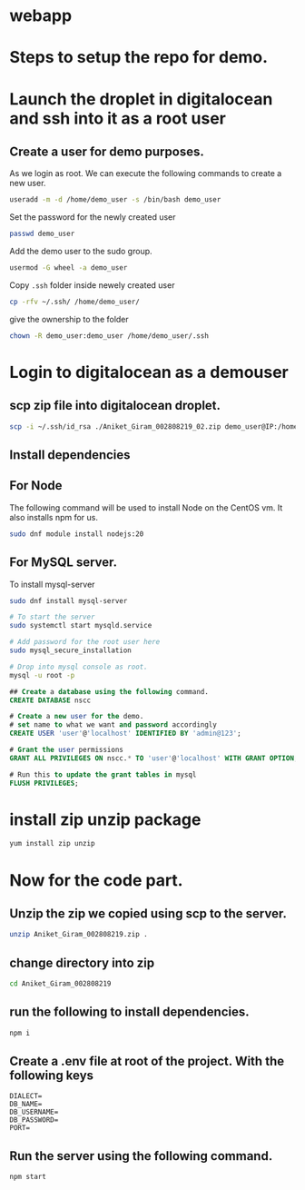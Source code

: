 # webapp

# Steps to setup the repo for demo.

# Launch the droplet in digitalocean and ssh into it as a root user

## Create a user for demo purposes.
As we login as root. We can execute  the following commands to create a new user.
```bash
useradd -m -d /home/demo_user -s /bin/bash demo_user
```
Set the password for the newly created user
```bash
passwd demo_user
```
Add the demo user to the sudo group.
```bash
usermod -G wheel -a demo_user
```
Copy `.ssh` folder inside newely created user 
```bash
cp -rfv ~/.ssh/ /home/demo_user/
```

give the ownership to the folder
```bash
chown -R demo_user:demo_user /home/demo_user/.ssh
```

# Login to digitalocean as a demouser

## scp zip file into digitalocean droplet.
``` bash
scp -i ~/.ssh/id_rsa ./Aniket_Giram_002808219_02.zip demo_user@IP:/home/demo_user/Aniket_Giram_002808219_01.zip
```

## Install dependencies

## For Node
The following command will be used to install Node on the CentOS vm. It also installs npm for us.
```bash
sudo dnf module install nodejs:20
```

## For MySQL server.
To install mysql-server
```bash
sudo dnf install mysql-server

# To start the server
sudo systemctl start mysqld.service

# Add password for the root user here
sudo mysql_secure_installation

# Drop into mysql console as root.
mysql -u root -p
```
```sql
## Create a database using the following command.
CREATE DATABASE nscc

# Create a new user for the demo.
# set name to what we want and password accordingly
CREATE USER 'user'@'localhost' IDENTIFIED BY 'admin@123';

# Grant the user permissions
GRANT ALL PRIVILEGES ON nscc.* TO 'user'@'localhost' WITH GRANT OPTION;

# Run this to update the grant tables in mysql
FLUSH PRIVILEGES;

```

# install zip unzip package
```bash
yum install zip unzip
```

# Now for the code part.
## Unzip the zip we copied using scp to the server.

```bash
unzip Aniket_Giram_002808219.zip .
```

## change directory into zip

```bash
cd Aniket_Giram_002808219
```
## run the following to install dependencies.
```bash
npm i
```

## Create a .env file at root of the project. With the following keys
```env
DIALECT=
DB_NAME=
DB_USERNAME=
DB_PASSWORD=
PORT=
```

## Run the server using the following command.
```bash
npm start
```
